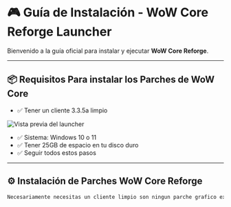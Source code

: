 # 🎮 Guía de Instalación - WoW Core Reforge Launcher

Bienvenido a la guía oficial para instalar y ejecutar **WoW Core Reforge**.

---

## 📦 Requisitos Para instalar los Parches de WoW Core
- ✅ Tener un cliente 3.3.5a limpio

![Vista previa del launcher](https://i.postimg.cc/pTp3GDL6/Screenshot-24.png)

- ✅ Sistema: Windows 10 o 11
- ✅ Tener 25GB de espacio en tu disco duro
- ✅ Seguir todos estos pasos
---

## ⚙️ Instalación de Parches WoW Core Reforge

```bash
Necesariamente necesitas un cliente limpio son ningun parche grafico externos.

